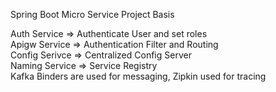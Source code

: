 Spring Boot Micro Service Project
Basis<br>

Auth Service => Authenticate User and set roles <br>
Apigw Service => Authentication Filter and Routing <br>
Config Serivce => Centralized Config Server <br>
Naming Service => Service Registry <br>
Kafka Binders are used for messaging, Zipkin used for tracing 
